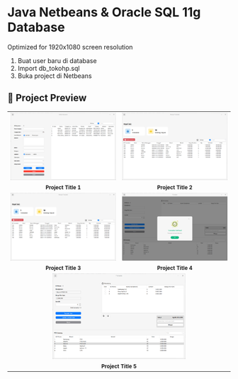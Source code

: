 # Java Netbeans & Oracle SQL 11g Database

Optimized for 1920x1080 screen resolution

1. Buat user baru di database
2. Import db_tokohp.sql
3. Buka project di Netbeans

## 📌 Project Preview

<div align="center">

<table>
  <tr>
    <td align="center">
      <img src="https://raw.githubusercontent.com/aldnazr/netbeans-transaction/refs/heads/main/preview/1.png" alt="Project Screenshot" width="300" />
      <br/>
      <sub><b>Project Title 1</b></sub>
    </td>
    <td align="center">
      <img src="https://raw.githubusercontent.com/aldnazr/netbeans-transaction/refs/heads/main/preview/2.png" alt="Project Screenshot" width="300" />
      <br/>
      <sub><b>Project Title 2</b></sub>
    </td>
  </tr>
  <tr>
    <td align="center">
      <img src="https://raw.githubusercontent.com/aldnazr/netbeans-transaction/refs/heads/main/preview/2.png" alt="Project Screenshot" width="300" />
      <br/>
      <sub><b>Project Title 3</b></sub>
    </td>
    <td align="center">
      <img src="https://raw.githubusercontent.com/aldnazr/netbeans-transaction/refs/heads/main/preview/4.png" alt="Project Screenshot" width="300" />
      <br/>
      <sub><b>Project Title 4</b></sub>
    </td>
  </tr>
  <tr>
    <td colspan="2" align="center">
      <img src="https://raw.githubusercontent.com/aldnazr/netbeans-transaction/refs/heads/main/preview/5.png" alt="Project Screenshot" width="300" />
      <br/>
      <sub><b>Project Title 5</b></sub>
    </td>
  </tr>
</table>

</div>

